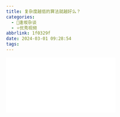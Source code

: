 ```yaml
---
title: 复杂度越低的算法就越好么？
categories:
  - 🌙逢坂杂谈
  - ⭐优秀视频
abbrlink: 1f0329f
date: 2024-03-01 09:28:54
tags:
---
```


<iframe src="//player.bilibili.com/player.html?aid=1301075974&bvid=BV16u4m1c7cU&cid=1455066227&p=1" scrolling="no" border="0" frameborder="no" framespacing="0" allowfullscreen="true"> </iframe>
